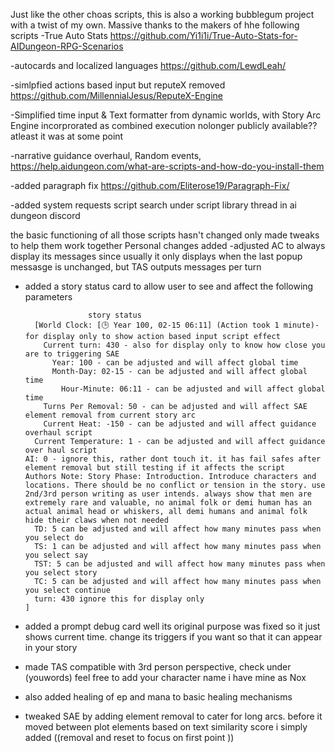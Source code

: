 Just like the other choas scripts, this is also a working bubblegum project with a twist of my own. 
Massive thanks to the makers of hhe following scripts
-True Auto Stats
https://github.com/Yi1i1i/True-Auto-Stats-for-AIDungeon-RPG-Scenarios

-autocards and localized languages
https://github.com/LewdLeah/

-simlpfied actions based input but reputeX removed
https://github.com/MillennialJesus/ReputeX-Engine

-Simplified time input & Text formatter from dynamic worlds, with Story Arc Engine incorprorated as combined execution
nolonger publicly available?? atleast it was at some point

-narrative guidance overhaul, Random events,
https://help.aidungeon.com/what-are-scripts-and-how-do-you-install-them

-added paragraph fix
https://github.com/Eliterose19/Paragraph-Fix/

-added system requests script
search under script library thread in ai dungeon discord 

the basic functioning of all those scripts hasn't changed only made tweaks to help them work together
Personal changes added
-adjusted AC to always display its messages since usually it only displays when the last popup messasge is unchanged, but TAS outputs messages per turn
- added a story status card to allow user to see and affect the following parameters

                    story status
        [World Clock: [🕒 Year 100, 02-15 06:11] (Action took 1 minute)- for display only to show action based input script effect
          Current turn: 430 - also for display only to know how close you are to triggering SAE
            Year: 100 - can be adjusted and will affect global time
            Month-Day: 02-15 - can be adjusted and will affect global time
              Hour-Minute: 06:11 - can be adjusted and will affect global time
          Turns Per Removal: 50 - can be adjusted and will affect SAE element removal from current story arc
          Current Heat: -150 - can be adjusted and will affect guidance overhaul script
        Current Temperature: 1 - can be adjusted and will affect guidance over haul script
      AI: 0 - ignore this, rather dont touch it. it has fail safes after element removal but still testing if it affects the script 
      Authors Note: Story Phase: Introduction. Introduce characters and locations. There should be no conflict or tension in the story. use 2nd/3rd person writing as user intends. always show that men are extremely rare and valuable, no animal folk or demi human has an actual animal head or whiskers, all demi humans and animal folk hide their claws when not needed
        TD: 5 can be adjusted and will affect how many minutes pass when you select do
        TS: 1 can be adjusted and will affect how many minutes pass when you select say
        TST: 5 can be adjusted and will affect how many minutes pass when you select story
        TC: 5 can be adjusted and will affect how many minutes pass when you select continue
        turn: 430 ignore this for display only
      ]

- added a prompt debug card well its original purpose was fixed so it just shows current time. change its triggers if you want so that it can appear in your story
- made TAS compatible with 3rd person perspective, check under (youwords) feel free to add your character name i have mine as Nox
- also added healing of ep and mana to basic healing mechanisms
- tweaked SAE by adding element removal to cater for long arcs. before it moved between plot elements based on text similarity score i simply added ((removal and reset to focus on first point ))


